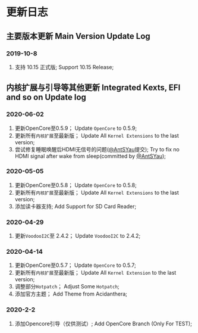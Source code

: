 # 更新日志

## 主要版本更新 Main Version Update Log 
### 2019-10-8

1. 支持 10.15 正式版; Support 10.15 Release;

## 内核扩展与引导等其他更新 Integrated Kexts, EFI and so on Update log

### 2020-06-02

1. 更新OpenCore至0.5.9；
   Update `OpenCore` to 0.5.9;
1. 更新所有`内核扩展`至最新版；
   Update All `Kernel Extensions` to the last version;
1. 尝试修复睡眠唤醒后HDMI无信号的问题([@AntSYau](https://github.com/jardenliu/XPS15-9560-Catalina/pull/143/commits/5c918a6fca9b300754a5659e3efb78e8571f02f4)提交);
   Try to fix no HDMI signal after wake from sleep(committed by [@AntSYau](https://github.com/jardenliu/XPS15-9560-Catalina/pull/143/commits/5c918a6fca9b300754a5659e3efb78e8571f02f4));

### 2020-05-05

1. 更新OpenCore至0.5.8；
   Update `OpenCore` to 0.5.8;
1. 更新所有`内核扩展`至最新版；
   Update All `Kernel Extensions` to the last version;
1. 添加读卡器支持;
   Add Support for SD Card Reader;

### 2020-04-29

1. 更新`VoodooI2C`至 2.4.2；
   Update `VoodooI2C` to 2.4.2;
 
### 2020-04-14

1. 更新OpenCore至0.5.7；
   Update `OpenCore` to 0.5.7;
3. 更新所有`内核扩展`至最新版；
   Update All `Kernel Extension` to the last version;
4. 调整部分`Hotpatch`；
   Adjust Some `Hotpatch`;
5. 添加官方主题；
   Add Theme from Acidanthera;

### 2020-2-2
1. 添加Opencore引导（仅供测试）;
   Add OpenCore Branch (Only For TEST);
